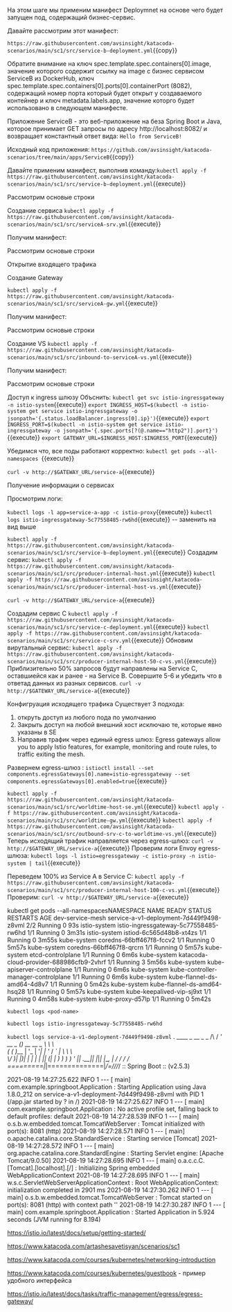 На этом шаге мы применим манифест Deploymnet на основе чего будет запущен под, содержащий бизнес-сервис.

Давайте рассмотрим этот манифест:

`https://raw.githubusercontent.com/avsinsight/katacoda-scenarios/main/sc1/src/service-b-deployment.yml`{{copy}}

Обратите внимание на ключ spec.template.spec.containers[0].image, значение которого содержит ссылку на image с бизнес сервисом ServiceB из DockerHub, 
ключ spec.template.spec.containers[0].ports[0].containerPort (8082), содержащий номер порта который будет открыт у создаваемого контейнер и ключ metadata.labels.app, значение которго будет использовано в следующем манифесте. 

Приложение ServiceB - это веб-приложение на беза Spring Boot и Java, которое принимает GET запросы по адресу http://localhost:8082/ и возвращает константный ответ вида: `Hello from ServiceB!`

Исходный код приложения: `https://github.com/avsinsight/katacoda-scenarios/tree/main/apps/ServiceB`{{copy}}

Давайте применим манифест, выполнив команду:`kubectl apply -f https://raw.githubusercontent.com/avsinsight/katacoda-scenarios/main/sc1/src/service-b-deployment.yml`{{execute}}


Рассмотрим основые строки

Создание сервиса
`kubectl apply -f https://raw.githubusercontent.com/avsinsight/katacoda-scenarios/main/sc1/src/serviceA-srv.yml`{{execute}}

Получим манифест:

Рассмотрим основые строки

Открытие входящего трафика

Создание Gateway

`kubectl apply -f https://raw.githubusercontent.com/avsinsight/katacoda-scenarios/main/sc1/src/serviceA-gw.yml`{{execute}}

Получим манифест:

Рассмотрим основые строки


Создание VS
`kubectl apply -f https://raw.githubusercontent.com/avsinsight/katacoda-scenarios/main/sc1/src/inbound-to-serviceA-vs.yml`{{execute}}

Получим манифест:

Рассмотрим основые строки

Доступ к ingress шлюзу
Объснить:
`kubectl get svc istio-ingressgateway -n istio-system`{{execute}}
`export INGRESS_HOST=$(kubectl -n istio-system get service istio-ingressgateway -o jsonpath='{.status.loadBalancer.ingress[0].ip}')`{{execute}}
`export INGRESS_PORT=$(kubectl -n istio-system get service istio-ingressgateway -o jsonpath='{.spec.ports[?(@.name=="http2")].port}')`{{execute}}
`export GATEWAY_URL=$INGRESS_HOST:$INGRESS_PORT`{{execute}}

Убедимся что, все поды работают корректно:
`kubectl get pods --all-namespaces `{{execute}}

`curl -v http://$GATEWAY_URL/service-a`{{execute}}


Получение информации о сервисах

Просмотрим логи:

`kubectl logs -l app=service-a-app -c istio-proxy`{{execute}}
`kubectl logs istio-ingressgateway-5c77558485-rw6hd`{{execute}} -- заменить на вид выше


`kubectl apply -f https://raw.githubusercontent.com/avsinsight/katacoda-scenarios/main/sc1/src/service-b-deployment.yml`{{execute}}
Создадим сервис: `kubectl apply -f https://raw.githubusercontent.com/avsinsight/katacoda-scenarios/main/sc1/src/producer-internal-host.yml`{{execute}}
`kubectl apply -f https://raw.githubusercontent.com/avsinsight/katacoda-scenarios/main/sc1/src/producer-internal-host-vs.yml`{{execute}}

`curl -v http://$GATEWAY_URL/service-a`{{execute}}

Создадим сервис С
`kubectl apply -f https://raw.githubusercontent.com/avsinsight/katacoda-scenarios/main/sc1/src/service-c-deployment.yml`{{execute}}
`kubectl apply -f https://raw.githubusercontent.com/avsinsight/katacoda-scenarios/main/sc1/src/service-c-srv.yml`{{execute}}
Обновим вирутальный сервис:
`kubectl apply -f https://raw.githubusercontent.com/avsinsight/katacoda-scenarios/main/sc1/src/producer-internal-host-50-c-vs.yml`{{execute}}
Приблизительно 50% запросов будут направлены на Service C, оставшиейся как и ранее - на Service B. Совершите 5-6 и убедить что в ответад данных из разных сервисов.
`curl -v http://$GATEWAY_URL/service-a`{{execute}}

Конфигруация исходящего трафика
Существует 3 подхода: 
1) откруть доступ из любого пода по умолчанию
2) Закрыть доступ на любой внешний хост исключаю те, которые явно указаны в SE 
3) Направив трафик через единый egress шлюз: Egress gateways allow you to apply Istio features, for example, monitoring and route rules, to traffic exiting the mesh. 

Развернем egress-шлюз : `istioctl install --set components.egressGateways[0].name=istio-egressgateway --set components.egressGateways[0].enabled=true`{{execute}}

`kubectl apply -f https://raw.githubusercontent.com/avsinsight/katacoda-scenarios/main/sc1/src/worldtime-host-se.yml`{{execute}}
`kubectl apply -f https://raw.githubusercontent.com/avsinsight/katacoda-scenarios/main/sc1/src/worldtime-gw.yml`{{execute}}
`kubectl apply -f https://raw.githubusercontent.com/avsinsight/katacoda-scenarios/main/sc1/src/outbound-srv-c-to-worldtime-vs.yml`{{execute}}
Теперь исходящий трафик направляется через egress-шлюз:
`curl -v http://$GATEWAY_URL/service-a`{{execute}}
Проверим логи Envoy egress-шлюза:
`kubectl logs -l istio=egressgateway -c istio-proxy -n istio-system | tail`{{execute}}

Переведем 100% из Service A в Service C:
`kubectl apply -f https://raw.githubusercontent.com/avsinsight/katacoda-scenarios/main/sc1/src/producer-internal-host-100-c-vs.yml`{{execute}}
Проверим:
`curl -v http://$GATEWAY_URL/service-a`{{execute}}




kubectl get pods --all-namespacesNAMESPACE          NAME                                       READY   STATUS    RESTARTS   AGE
dev-service-mesh   service-a-v1-deployment-7d449f9498-z8vml   2/2     Running   0          93s
istio-system       istio-ingressgateway-5c77558485-rw6hd      1/1     Running   0          3m31s
istio-system       istiod-6c565d48b8-xt4zs                    1/1     Running   0          3m55s
kube-system        coredns-66bff467f8-fccv2                   1/1     Running   0          5m57s
kube-system        coredns-66bff467f8-qrcrn                   1/1     Running   0          5m57s
kube-system        etcd-controlplane                          1/1     Running   0          6m6s
kube-system        katacoda-cloud-provider-688986cfb9-2vhrf   1/1     Running   3          5m56s
kube-system        kube-apiserver-controlplane                1/1     Running   0          6m6s
kube-system        kube-controller-manager-controlplane       1/1     Running   0          6m6s
kube-system        kube-flannel-ds-amd64-4d8v7                1/1     Running   0          5m42s
kube-system        kube-flannel-ds-amd64-hsq28                1/1     Running   0          5m57s
kube-system        kube-keepalived-vip-sj9xt                  1/1     Running   0          4m58s
kube-system        kube-proxy-d57lp                           1/1     Running   0          5m42s



`kubectl logs <pod-name>`

`kubectl logs istio-ingressgateway-5c77558485-rw6hd`

`kubectl logs service-a-v1-deployment-7d449f9498-z8vml`
.   ____          _            __ _ _
/\\ / ___'_ __ _ _(_)_ __  __ _ \ \ \ \
( ( )\___ | '_ | '_| | '_ \/ _` | \ \ \ \
\\/  ___)| |_)| | | | | || (_| |  ) ) ) )
'  |____| .__|_| |_|_| |_\__, | / / / /
=========|_|==============|___/=/_/_/_/
:: Spring Boot ::                (v2.5.3)

2021-08-19 14:27:25.622  INFO 1 --- [           main] com.example.springboot.Application       : Starting Application using Java 1.8.0_212 on service-a-v1-deployment-7d449f9498-z8vml with PID 1 (/app.jar started by ? in /)
2021-08-19 14:27:25.627  INFO 1 --- [           main] com.example.springboot.Application       : No active profile set, falling back to default profiles: default
2021-08-19 14:27:28.539  INFO 1 --- [           main] o.s.b.w.embedded.tomcat.TomcatWebServer  : Tomcat initialized with port(s): 8081 (http)
2021-08-19 14:27:28.571  INFO 1 --- [           main] o.apache.catalina.core.StandardService   : Starting service [Tomcat]
2021-08-19 14:27:28.572  INFO 1 --- [           main] org.apache.catalina.core.StandardEngine  : Starting Servlet engine: [Apache Tomcat/9.0.50]
2021-08-19 14:27:28.695  INFO 1 --- [           main] o.a.c.c.C.[Tomcat].[localhost].[/]       : Initializing Spring embedded WebApplicationContext
2021-08-19 14:27:28.695  INFO 1 --- [           main] w.s.c.ServletWebServerApplicationContext : Root WebApplicationContext: initialization completed in 2901 ms
2021-08-19 14:27:30.262  INFO 1 --- [           main] o.s.b.w.embedded.tomcat.TomcatWebServer  : Tomcat started on port(s): 8081 (http) with context path ''
2021-08-19 14:27:30.287  INFO 1 --- [           main] com.example.springboot.Application       : Started Application in 5.924 seconds (JVM running for 8.194)






https://istio.io/latest/docs/setup/getting-started/

https://www.katacoda.com/artashesavetisyan/scenarios/sc1

https://www.katacoda.com/courses/kubernetes/networking-introduction

https://www.katacoda.com/courses/kubernetes/guestbook - пример удобного интерфейса 

https://istio.io/latest/docs/tasks/traffic-management/egress/egress-gateway/